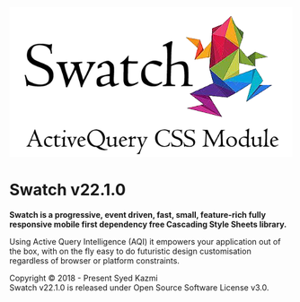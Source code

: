 ![Swatch.CSS](swatch.css.png)
# Swatch v22.1.0
**Swatch is a progressive, event driven, fast, small, feature-rich fully responsive mobile first dependency free Cascading Style Sheets library.** 

Using Active Query Intelligence (AQI) it empowers your application out of the box, with on the fly easy to do futuristic design customisation regardless of browser or platform constraints.  

Copyright © 2018 - Present Syed Kazmi<br>
Swatch v22.1.0 is released under Open Source Software License v3.0.
